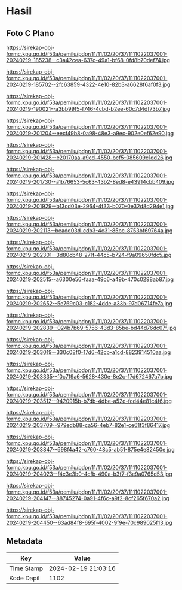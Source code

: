# Hasil

## Foto C Plano

https://sirekap-obj-formc.kpu.go.id/f53a/pemilu/pdpr/11/11/02/20/37/1111022037001-20240219-185238--c3a42cea-637c-49a1-bf68-0fd8b70def74.jpg

https://sirekap-obj-formc.kpu.go.id/f53a/pemilu/pdpr/11/11/02/20/37/1111022037001-20240219-185702--2fc63859-4322-4e10-82b3-a6628f6af0f3.jpg

https://sirekap-obj-formc.kpu.go.id/f53a/pemilu/pdpr/11/11/02/20/37/1111022037001-20240219-190021--a3bb99f5-f746-4cbd-b2ee-60c7d4df73b7.jpg

https://sirekap-obj-formc.kpu.go.id/f53a/pemilu/pdpr/11/11/02/20/37/1111022037001-20240219-201204--eecf49b8-0a98-48e3-a9ec-902e0ef62e90.jpg

https://sirekap-obj-formc.kpu.go.id/f53a/pemilu/pdpr/11/11/02/20/37/1111022037001-20240219-201428--e20170aa-a9cd-4550-bcf5-085609c1dd26.jpg

https://sirekap-obj-formc.kpu.go.id/f53a/pemilu/pdpr/11/11/02/20/37/1111022037001-20240219-201730--a1b76653-5c63-43b2-8ed8-e43914cbb409.jpg

https://sirekap-obj-formc.kpu.go.id/f53a/pemilu/pdpr/11/11/02/20/37/1111022037001-20240219-201929--b13cd03e-2964-4f33-b070-0e32d8d294e1.jpg

https://sirekap-obj-formc.kpu.go.id/f53a/pemilu/pdpr/11/11/02/20/37/1111022037001-20240219-202113--beadd03d-cdb3-4c31-85bc-8753bf69764a.jpg

https://sirekap-obj-formc.kpu.go.id/f53a/pemilu/pdpr/11/11/02/20/37/1111022037001-20240219-202301--3d80cb48-271f-44c5-b724-f9a09650fdc5.jpg

https://sirekap-obj-formc.kpu.go.id/f53a/pemilu/pdpr/11/11/02/20/37/1111022037001-20240219-202515--a6300e56-faaa-49c6-a49b-470c0298ab87.jpg

https://sirekap-obj-formc.kpu.go.id/f53a/pemilu/pdpr/11/11/02/20/37/1111022037001-20240219-202652--5e769c03-c182-4dde-a33b-97d06714fe7a.jpg

https://sirekap-obj-formc.kpu.go.id/f53a/pemilu/pdpr/11/11/02/20/37/1111022037001-20240219-202839--024b7b69-5756-43d3-85be-bd44d76dc07f.jpg

https://sirekap-obj-formc.kpu.go.id/f53a/pemilu/pdpr/11/11/02/20/37/1111022037001-20240219-203019--330c08f0-17d6-42cb-a1cd-8823914510aa.jpg

https://sirekap-obj-formc.kpu.go.id/f53a/pemilu/pdpr/11/11/02/20/37/1111022037001-20240219-203335--f0c7f9a6-5628-430e-8e2c-17d672467a7b.jpg

https://sirekap-obj-formc.kpu.go.id/f53a/pemilu/pdpr/11/11/02/20/37/1111022037001-20240219-203512--9420915b-b7db-4dbe-a52d-fcd44e81c4f6.jpg

https://sirekap-obj-formc.kpu.go.id/f53a/pemilu/pdpr/11/11/02/20/37/1111022037001-20240219-203709--979edb88-ca56-4eb7-82e1-ce61f3f86417.jpg

https://sirekap-obj-formc.kpu.go.id/f53a/pemilu/pdpr/11/11/02/20/37/1111022037001-20240219-203847--698f4a42-c760-48c5-ab51-875e4e82450e.jpg

https://sirekap-obj-formc.kpu.go.id/f53a/pemilu/pdpr/11/11/02/20/37/1111022037001-20240219-204023--f4c3e3b0-4cfb-490a-b3f7-f3e9a0765d53.jpg

https://sirekap-obj-formc.kpu.go.id/f53a/pemilu/pdpr/11/11/02/20/37/1111022037001-20240219-204147--88745274-0a91-4f6c-a9f2-8cf265f670a2.jpg

https://sirekap-obj-formc.kpu.go.id/f53a/pemilu/pdpr/11/11/02/20/37/1111022037001-20240219-204450--63ad84f8-695f-4002-9f9e-70c989025f13.jpg


## Metadata

| Key        | Value               |
| ---------- | ------------------- |
| Time Stamp | 2024-02-19 21:03:16 |
| Kode Dapil | 1102                |



